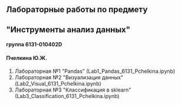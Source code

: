 ## Лабораторные работы по предмету
## "Инструменты анализ данных"
#### группа 6131-010402D
#### Пчелкина Ю.Ж.

1. Лабораторная №1 "Pandas" (Lab1_Pandas_6131_Pchelkina.ipynb)
2. Лабораторная №2 "Визуализация данных" (Lab2_Visual_6131_Pchelkina.ipynb)
3. Лабораторная №3 "Классификация в sklearn" (Lab3_Classification_6131_Pchelkina.ipynb)
